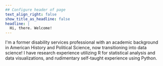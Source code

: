 ```yaml
---
## Configure header of page
text_align_right: false
show_title_as_headline: false
headline: |
  Hi, there. Welcome!
---
```


<!-- this is a subheadline -->
I'm a former disability services professional with an academic background in American History and Political Science, now transitioning into data science! I have research experience utilizing R for statistical analysis and data visualizations, and rudimentary self-taught experience using Python.

